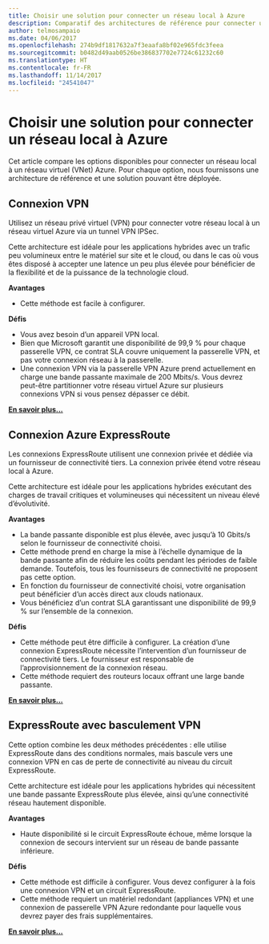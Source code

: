 ```yaml
---
title: Choisir une solution pour connecter un réseau local à Azure
description: Comparatif des architectures de référence pour connecter un réseau local à Azure.
author: telmosampaio
ms.date: 04/06/2017
ms.openlocfilehash: 274b9df1817632a7f3eaafa8bf02e965fdc3feea
ms.sourcegitcommit: b0482d49aab0526be386837702e7724c61232c60
ms.translationtype: HT
ms.contentlocale: fr-FR
ms.lasthandoff: 11/14/2017
ms.locfileid: "24541047"
---
```

# <a name="choose-a-solution-for-connecting-an-on-premises-network-to-azure"></a>Choisir une solution pour connecter un réseau local à Azure

Cet article compare les options disponibles pour connecter un réseau local à un réseau virtuel (VNet) Azure. Pour chaque option, nous fournissons une architecture de référence et une solution pouvant être déployée.

## <a name="vpn-connection"></a>Connexion VPN

Utilisez un réseau privé virtuel (VPN) pour connecter votre réseau local à un réseau virtuel Azure via un tunnel VPN IPSec.

Cette architecture est idéale pour les applications hybrides avec un trafic peu volumineux entre le matériel sur site et le cloud, ou dans le cas où vous êtes disposé à accepter une latence un peu plus élevée pour bénéficier de la flexibilité et de la puissance de la technologie cloud.

**Avantages**

- Cette méthode est facile à configurer.

**Défis**

- Vous avez besoin d’un appareil VPN local.
- Bien que Microsoft garantit une disponibilité de 99,9 % pour chaque passerelle VPN, ce contrat SLA couvre uniquement la passerelle VPN, et pas votre connexion réseau à la passerelle.
- Une connexion VPN via la passerelle VPN Azure prend actuellement en charge une bande passante maximale de 200 Mbits/s. Vous devrez peut-être partitionner votre réseau virtuel Azure sur plusieurs connexions VPN si vous pensez dépasser ce débit.

**[En savoir plus...][vpn]**

## <a name="azure-expressroute-connection"></a>Connexion Azure ExpressRoute

Les connexions ExpressRoute utilisent une connexion privée et dédiée via un fournisseur de connectivité tiers. La connexion privée étend votre réseau local à Azure. 

Cette architecture est idéale pour les applications hybrides exécutant des charges de travail critiques et volumineuses qui nécessitent un niveau élevé d’évolutivité. 

**Avantages**

- La bande passante disponible est plus élevée, avec jusqu’à 10 Gbits/s selon le fournisseur de connectivité choisi.
- Cette méthode prend en charge la mise à l’échelle dynamique de la bande passante afin de réduire les coûts pendant les périodes de faible demande. Toutefois, tous les fournisseurs de connectivité ne proposent pas cette option.
- En fonction du fournisseur de connectivité choisi, votre organisation peut bénéficier d’un accès direct aux clouds nationaux.
- Vous bénéficiez d’un contrat SLA garantissant une disponibilité de 99,9 % sur l’ensemble de la connexion.

**Défis**

- Cette méthode peut être difficile à configurer. La création d’une connexion ExpressRoute nécessite l’intervention d’un fournisseur de connectivité tiers. Le fournisseur est responsable de l’approvisionnement de la connexion réseau.
- Cette méthode requiert des routeurs locaux offrant une large bande passante.

**[En savoir plus...][expressroute]**

## <a name="expressroute-with-vpn-failover"></a>ExpressRoute avec basculement VPN

Cette option combine les deux méthodes précédentes : elle utilise ExpressRoute dans des conditions normales, mais bascule vers une connexion VPN en cas de perte de connectivité au niveau du circuit ExpressRoute.

Cette architecture est idéale pour les applications hybrides qui nécessitent une bande passante ExpressRoute plus élevée, ainsi qu’une connectivité réseau hautement disponible. 

**Avantages**

- Haute disponibilité si le circuit ExpressRoute échoue, même lorsque la connexion de secours intervient sur un réseau de bande passante inférieure.

**Défis**

- Cette méthode est difficile à configurer. Vous devez configurer à la fois une connexion VPN et un circuit ExpressRoute.
- Cette méthode requiert un matériel redondant (appliances VPN) et une connexion de passerelle VPN Azure redondante pour laquelle vous devrez payer des frais supplémentaires.

**[En savoir plus...][expressroute-vpn-failover]**

<!-- links -->
[expressroute]: ./expressroute.md
[expressroute-vpn-failover]: ./expressroute-vpn-failover.md
[vpn]: ./vpn.md